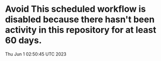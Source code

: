 # Avoid This scheduled workflow is disabled because there hasn't been activity in this repository for at least 60 days.
Thu Jun  1 02:50:45 UTC 2023
